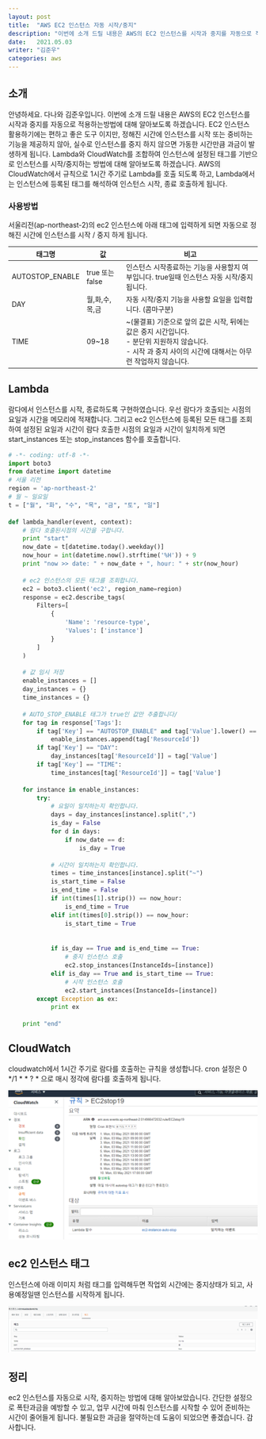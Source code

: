 ```yaml
---
layout: post
title:  "AWS EC2 인스턴스 자동 시작/중지"
description: "이번에 소개 드릴 내용은 AWS의 EC2 인스턴스를 시작과 중지를 자동으로 적용하는방법에 대해 알아보도록 하겠습니다. EC2 인스턴스 활용하기에는 편하고 좋은 도구 이지만, 정해진 시간에 인스턴스를 시작 또는 중비하는 기능을 제공하지 않아, 실수로 인스턴스를 중지 하지 않으면 가동한 시간만큼 과금이 발생하게 됩니다. Lambda와 CloudWatch를 조합하여 인스턴스에 설정된 태그를 기반으로 인스턴스를 시작/중지하는 방법에 대해 알아보도록 하겠습니다. AWS의 CloudWatch에서 규칙으로 1시간 주기로 Lambda를 호출 되도록 하고, Lambda에서는 인스턴스에 등록된 태그를 해석하여 인스턴스 시작, 종료 호출하게 됩니다."
date:   2021.05.03 
writer: "김준우" 
categories: aws
---
```

## 소개

안녕하세요. 다나와 김준우입니다. 이번에 소개 드릴 내용은 AWS의 EC2 인스턴스를 시작과 중지를 자동으로 적용하는방법에 대해 알아보도록 하겠습니다. EC2 인스턴스 활용하기에는 편하고 좋은 도구 이지만, 정해진 시간에 인스턴스를 시작 또는 중비하는 기능을 제공하지 않아, 실수로 인스턴스를 중지 하지 않으면 가동한 시간만큼 과금이 발생하게 됩니다. Lambda와 CloudWatch를 조합하여 인스턴스에 설정된 태그를 기반으로 인스턴스를 시작/중지하는 방법에 대해 알아보도록 하겠습니다. AWS의 CloudWatch에서 규칙으로 1시간 주기로 Lambda를 호출 되도록 하고, Lambda에서는 인스턴스에 등록된 태그를 해석하여 인스턴스 시작, 종료 호출하게 됩니다.

### 사용방법

서울리전(ap-northeast-2)의 ec2 인스턴스에 아래 태그에 입력하게 되면 자동으로 정해진 시간에 인스턴스를 시작 / 중지 하게 됩니다.


|태그명|값|비고|
|--|--|--|
|AUTOSTOP_ENABLE|true 또는 false|인스턴스 시작종료하는 기능을 사용할지 여부입니다. true일때 인스턴스 자동 시작/중지 됩니다.|
|DAY|월,화,수,목,금|자동 시작/중지 기능을 사용할 요일을 입력합니다. (콤마구분)|
|TIME|09~18|~(물결표) 기준으로 앞의 값은 시작, 뒤에는 값은 중지 시간입니다.<br/> - 분단위 지원하지 않습니다. <br/> - 시작 과 중지 사이의 시간에 대해서는 아무런 작업하지 않습니다.|



## Lambda

람다에서 인스턴스를 시작, 종료하도록 구현하였습니다. 우선 람다가 호출되는 시점의 요일과 시간을 메모리에 적재합니다. 그리고 ec2 인스턴스에 등록된 모든 태그를 조회하여 설정된 요일과 시간이 람다 호출한 시점의 요일과 시간이 일치하게 되면 start_instances 또는 stop_instances 함수를 호출합니다.

```python
# -*- coding: utf-8 -*-
import boto3
from datetime import datetime
# 서울 리전
region = 'ap-northeast-2'
# 월 ~ 일요일 
t = ["월", "화", "수", "목", "금", "토", "일"]

def lambda_handler(event, context):
    # 람다 호출된시점의 시간을 구합니다.
    print "start"
    now_date = t[datetime.today().weekday()]
    now_hour = int(datetime.now().strftime('%H')) + 9
    print "now >> date: " + now_date + ", hour: " + str(now_hour)

    # ec2 인스턴스의 모든 태그를 조회합니다.
    ec2 = boto3.client('ec2', region_name=region)
    response = ec2.describe_tags(
        Filters=[
            {
                'Name': 'resource-type',
                'Values': ['instance']
            }
        ]
    )
    
    # 값 임시 저장
    enable_instances = []
    day_instances = {}
    time_instances = {}
    
    # AUTO_STOP_ENABLE 태그가 true인 값만 추출합니다/
    for tag in response['Tags']:
        if tag['Key'] == "AUTOSTOP_ENABLE" and tag['Value'].lower() == "true":
            enable_instances.append(tag['ResourceId'])
        if tag['Key'] == "DAY":
            day_instances[tag['ResourceId']] = tag['Value']
        if tag['Key'] == "TIME":
            time_instances[tag['ResourceId']] = tag['Value']

    for instance in enable_instances:
        try:
            # 요일이 일치하는지 확인합니다.
            days = day_instances[instance].split(",")            
            is_day = False
            for d in days:
                if now_date == d:
                    is_day = True
            
            # 시간이 일치하는지 확인합니다.
            times = time_instances[instance].split("~")
            is_start_time = False
            is_end_time = False
            if int(times[1].strip()) == now_hour:
                is_end_time = True
            elif int(times[0].strip()) == now_hour:
                is_start_time = True
            

            if is_day == True and is_end_time == True:
                # 중지 인스턴스 호출
                ec2.stop_instances(InstanceIds=[instance])
            elif is_day == True and is_start_time == True:
                # 시작 인스턴스 호출
                ec2.start_instances(InstanceIds=[instance])
        except Exception as ex:
            print ex
    
    print "end"
```



## CloudWatch

cloudwatch에서 1시간 주기로 람다를 호출하는 규칙을 생성합니다. cron 설정은 0 */1 * * ? * 으로 매시 정각에 람다를 호출하게 됩니다.

![/images/2021-05-03-aws-autostop/Untitled.png](/images/2021-05-03-aws-autostop/Untitled.png)



## ec2 인스턴스 태그

인스턴스에 아래 이미지 처럼 태그를 입력해두면 작업외 시간에는 중지상태가 되고, 사용예정일땐 인스턴스를 시작하게 됩니다.

![/images/2021-05-03-aws-autostop/Untitled%201.png](/images/2021-05-03-aws-autostop/Untitled%201.png)



## 정리

ec2 인스턴스를 자동으로 시작, 중지하는 방법에 대해 알아보았습니다. 간단한 설정으로 폭탄과금을 예방할 수 있고, 업무 시간에 마춰 인스턴스를 시작할 수 있어 준비하는 시간이 줄어들게 됩니다. 불필요한 과금을 절약하는데 도움이 되었으면 좋겠습니다. 감사합니다.